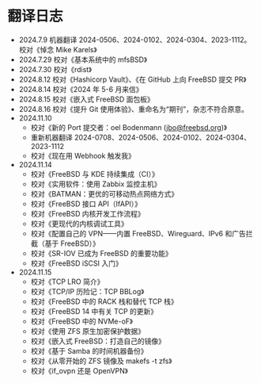 # 翻译日志


- 2024.7.9 机器翻译 2024-0506、2024-0102、2024-0304、2023-1112。校对《悼念 Mike Karels》
- 2024.7.29 校对《基本系统中的 mfsBSD》
- 2024.7.30 校对《rdist》
- 2024.8.12 校对《Hashicorp Vault》、《在 GitHub 上向 FreeBSD 提交 PR》
- 2024.8.14 校对《2024 年 5-6 月来信》
- 2024.8.15 校对《嵌入式 FreeBSD 面包板》
- 2024.8.16 校对《提升 Git 使用体验》、重命名为“期刊”，杂志不符合原意。
- 2024.11.10
  - 校对《新的 Port 提交者：oel Bodenmann (jbo@freebsd.org)》
  - 重新机器翻译 2024-0708、2024-0506、2024-0102、2024-0304、2023-1112
  - 校对《现在用 Webhook 触发我》
- 2024.11.14
  - 校对《FreeBSD 与 KDE 持续集成（CI）》
  - 校对《实用软件：使用 Zabbix 监控主机》
  - 校对《BATMAN：更优的可移动热点网络方式》
  - 校对《FreeBSD 接口 API（IfAPI）》
  - 校对《FreeBSD 内核开发工作流程》
  - 校对《更现代的内核调试工具》
  - 校对《配置自己的 VPN——内置 FreeBSD、Wireguard、IPv6 和广告拦截（基于 FreeBSD）》
  - 校对《SR-IOV 已成为 FreeBSD 的重要功能》
  - 校对《FreeBSD iSCSI 入门》
- 2024.11.15
  - 校对《TCP LRO 简介》
  - 校对《TCP/IP 历险记：TCP BBLog》
  - 校对《FreeBSD 中的 RACK 栈和替代 TCP 栈》
  - 校对《FreeBSD 14 中有关 TCP 的更新》
  - 校对《FreeBSD 中的 NVMe-oF》
  - 校对《使用 ZFS 原生加密保护数据》
  - 校对《嵌入式 FreeBSD：打造自己的镜像》
  - 校对《基于 Samba 的时间机器备份》
  - 校对《从零开始的 ZFS 镜像及 makefs -t zfs》
  - 校对《if_ovpn 还是 OpenVPN》
